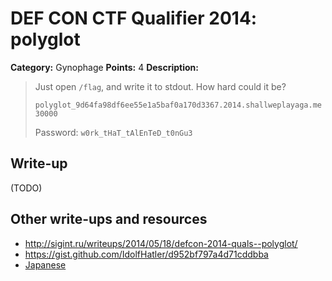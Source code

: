 # DEF CON CTF Qualifier 2014: polyglot

**Category:** Gynophage
**Points:** 4
**Description:**

> Just open `/flag`, and write it to stdout. How hard could it be?
>
> `polyglot_9d64fa98df6ee55e1a5baf0a170d3367.2014.shallweplayaga.me 30000`
>
> Password: `w0rk_tHaT_tAlEnTeD_t0nGu3`

## Write-up

(TODO)

## Other write-ups and resources

* <http://sigint.ru/writeups/2014/05/18/defcon-2014-quals--polyglot/>
* <https://gist.github.com/IdolfHatler/d952bf797a4d71cddbba>
* [Japanese](http://epsilondelta.hatenablog.jp/entry/2014/05/20/014011)
